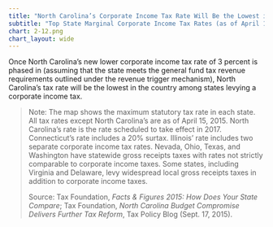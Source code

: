 ```yaml
---
title: "North Carolina’s Corporate Income Tax Rate Will Be the Lowest in the Country among the States that Levy One"
subtitle: "Top State Marginal Corporate Income Tax Rates (as of April 15, 2015 unless otherwise noted)"
chart: 2-12.png
chart_layout: wide
---
```

Once North Carolina’s new lower corporate income tax rate of 3 percent is phased in (assuming that the state meets the general fund tax revenue requirements outlined under the revenue trigger mechanism), North Carolina’s tax rate will be the lowest in the country among states levying a corporate income tax.

> Note: The map shows the maximum statutory tax rate in each state. All tax rates except North Carolina’s are as of April 15, 2015. North Carolina’s rate is the rate scheduled to take effect in 2017. Connecticut’s rate includes a 20% surtax. Illinois’ rate includes two separate corporate income tax rates. Nevada, Ohio, Texas, and Washington have statewide gross receipts taxes with rates not strictly comparable to corporate income taxes. Some states, including Virginia and Delaware, levy widespread local gross receipts taxes in addition to corporate income taxes.
>
> Source: Tax Foundation, *Facts & Figures 2015: How Does Your State Compare*; Tax Foundation, *North Carolina Budget Compromise Delivers Further Tax Reform*, Tax Policy Blog (Sept. 17, 2015).
